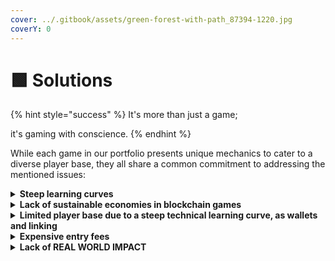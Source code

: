 ```yaml
---
cover: ../.gitbook/assets/green-forest-with-path_87394-1220.jpg
coverY: 0
---
```


# 🟩 Solutions

{% hint style="success" %}
It's more than just a game;

it's gaming with conscience.
{% endhint %}

While each game in our portfolio presents unique mechanics to cater to a diverse player base, they all share a common commitment to addressing the mentioned issues:

<details>

<summary><strong>Steep learning curves</strong></summary>

Common in-game mechanics that players already know, polished and refined to bring an amazing, authentic and new gaming experience!

</details>

<details>

<summary><strong>Lack of sustainable economies in blockchain games</strong></summary>

Constantly releasing new content and new games to mitigate a huge scarcity that would lead to an expensive entry fee for new players.

The game economy built around veterans and long-term players, not new players, to avoid early demand.

</details>

<details>

<summary><strong>Limited player base due to a steep technical learning curve, as wallets and linking</strong></summary>

All games will follow a freemium business model, available to everyone from the start.\
\
Interacting with blockchain is optional and not mandatory.

</details>

<details>

<summary><strong>Expensive entry fees</strong></summary>

It's free! Everyone can play for free and never pay a single cent.

</details>

<details>

<summary><strong>Lack of REAL WORLD IMPACT</strong></summary>

Through our EcoHub, the players can get in-game valuable assets while also donating to environmental-oriented NGOs.

</details>
